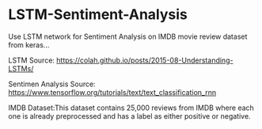 # LSTM-Sentiment-Analysis
Use LSTM network for Sentiment Analysis on IMDB movie review dataset from keras...

LSTM Source:  https://colah.github.io/posts/2015-08-Understanding-LSTMs/

Sentimen Analysis Source: https://www.tensorflow.org/tutorials/text/text_classification_rnn

IMDB Dataset:This dataset contains 25,000 reviews from IMDB where each one is already preprocessed and has a label as either positive or negative.
